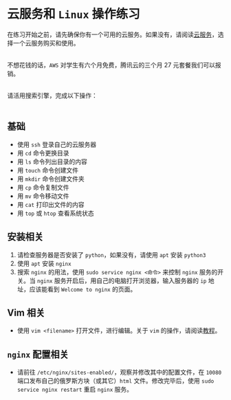 # 云服务和 `Linux` 操作练习

在练习开始之前，请先确保你有一个可用的云服务。如果没有，请阅读[云服务](../cloud-service)，选择一个云服务购买和使用。  
<br>

不想花钱的话，`AWS` 对学生有六个月免费，腾讯云的三个月 27 元套餐我们可以报销。  
<br>

请活用搜索引擎，完成以下操作：  
<br>

## 基础
- 使用 `ssh` 登录自己的云服务器
- 用 `cd` 命令更换目录
- 用 `ls` 命令列出目录的内容
- 用 `touch` 命令创建文件
- 用 `mkdir` 命令创建文件夹
- 用 `cp` 命令复制文件
- 用 `mv` 命令移动文件
- 用 `cat` 打印出文件的内容
- 用 `top` 或 `htop` 查看系统状态

## 安装相关
1. 请检查服务器是否安装了 `python`，如果没有，请使用 `apt` 安装 `python3`
2. 使用 `apt` 安装 `nginx`
3. 搜索 `nginx` 的用法，使用 `sudo service nginx <命令>` 来控制 `nginx` 服务的开关。当 `nginx` 服务开启后，用自己的电脑打开浏览器，输入服务器的 `ip` 地址，应该能看到 `Welcome to nginx` 的页面。


## Vim 相关
- 使用 `vim <filename>` 打开文件，进行编辑。关于 `vim` 的操作，请阅读[教程](https://www.runoob.com/linux/linux-vim.html)。


## `nginx` 配置相关
- 请前往 `/etc/nginx/sites-enabled/`，观察并修改其中的配置文件，在 `10080` 端口发布自己的俄罗斯方块（或其它）`html` 文件。修改完毕后，使用 `sudo service nginx restart` 重启 `nginx` 服务。
